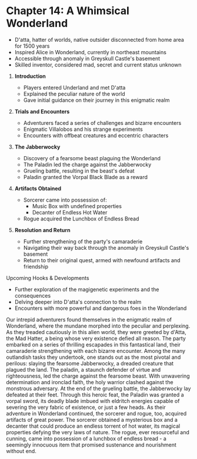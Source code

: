 # Chapter 14: A Whimsical Wonderland

- D'atta, hatter of worlds, native outsider disconnected from home area for 1500 years
- Inspired Alice in Wonderland, currently in northeast mountains
- Accessible through anomaly in Greyskull Castle's basement
- Skilled inventor, considered mad, secret and current status unknown


1. **Introduction**
   - Players entered Underland and met D'atta
   - Explained the peculiar nature of the world
   - Gave initial guidance on their journey in this enigmatic realm

2. **Trials and Encounters**
   - Adventurers faced a series of challenges and bizarre encounters
   - Enigmatic Villalobos and his strange experiments
   - Encounters with offbeat creatures and eccentric characters

3. **The Jabberwocky**
   - Discovery of a fearsome beast plaguing the Wonderland
    - The Paladin led the charge against the Jabberwocky
    - Grueling battle, resulting in the beast's defeat
    - Paladin granted the Vorpal Black Blade as a reward

4. **Artifacts Obtained**
   - Sorcerer came into possession of:
     - Music Box with undefined properties
     - Decanter of Endless Hot Water
   - Rogue acquired the Lunchbox of Endless Bread

5. **Resolution and Return**
   - Further strengthening of the party's camaraderie
   - Navigating their way back through the anomaly in Greyskull Castle's basement
   - Return to their original quest, armed with newfound artifacts and friendship

 Upcoming Hooks & Developments
- Further exploration of the magigenetic experiments and the consequences
- Delving deeper into D'atta's connection to the realm
- Encounters with more powerful and dangerous foes in the Wonderland



Our intrepid adventurers found themselves in the enigmatic realm of Wonderland, where the mundane morphed into the peculiar and perplexing. As they treaded cautiously in this alien world, they were greeted by d'Atta, the Mad Hatter, a being whose very existence defied all reason.
The party embarked on a series of thrilling escapades in this fantastical land, their camaraderie strengthening with each bizarre encounter. Among the many outlandish tasks they undertook, one stands out as the most pivotal and perilous: slaying the fearsome Jabberwocky, a dreaded creature that plagued the land.
The paladin, a staunch defender of virtue and righteousness, led the charge against the fearsome beast. With unwavering determination and ironclad faith, the holy warrior clashed against the monstrous adversary. At the end of the grueling battle, the Jabberwocky lay defeated at their feet. Through this heroic feat, the Paladin was granted a vorpal sword, its deadly blade imbued with eldritch energies capable of severing the very fabric of existence, or just a few heads.
As their adventure in Wonderland continued, the sorcerer and rogue, too, acquired artifacts of great power. The sorcerer obtained a mysterious box and a decanter that could produce an endless torrent of hot water, its magical properties defying the very laws of nature. The rogue, ever resourceful and cunning, came into possession of a lunchbox of endless bread - a seemingly innocuous item that promised sustenance and nourishment without end.
